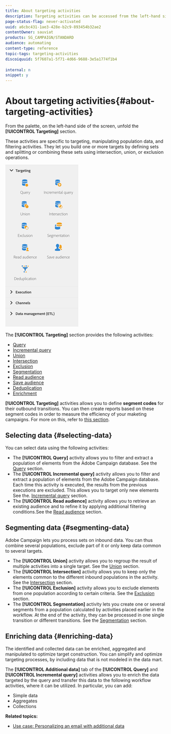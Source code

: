 ```yaml
---
title: About targeting activities
description: Targeting activities can be accessed from the left-hand side of the screen.
page-status-flag: never-activated
uuid: a6cbc431-1ae3-428e-b2c9-893454b32ae2
contentOwner: sauviat
products: SG_CAMPAIGN/STANDARD
audience: automating
content-type: reference
topic-tags: targeting-activities
discoiquuid: 5f7607a1-5f71-4d66-9688-3e5a1774f1b4

internal: n
snippet: y
---
```


# About targeting activities{#about-targeting-activities}

From the palette, on the left-hand side of the screen, unfold the **[!UICONTROL Targeting]** section.

These activities are specific to targeting, manipulating population data, and filtering activities. They let you build one or more targets by defining sets and splitting or combining these sets using intersection, union, or exclusion operations.

![](assets/wkf_targeting_activities.png)

The **[!UICONTROL Targeting]** section provides the following activities:

* [Query](../../automating/using/query.md)
* [Incremental query](../../automating/using/incremental-query.md)
* [Union](../../automating/using/union.md)
* [Intersection](../../automating/using/intersection.md)
* [Exclusion](../../automating/using/exclusion.md)
* [Segmentation](../../automating/using/segmentation.md)
* [Read audience](../../automating/using/read-audience.md)
* [Save audience](../../automating/using/save-audience.md)
* [Deduplication](../../automating/using/deduplication.md)
* [Enrichment](../../automating/using/enrichment.md)

**[!UICONTROL Targeting]** activities allows you to define **segment codes** for their outbound transitions. You can then create reports based on these segment codes in order to measure the efficiency of your maketing campaigns. For more on this, refer to [this section](../../reporting/using/creating-a-report-workflow-segment.md).

## Selecting data {#selecting-data}

You can select data using the following activities:

* The **[!UICONTROL Query]** activity allows you to filter and extract a population of elements from the Adobe Campaign database. See the [Query](../../automating/using/query.md) section.
* The **[!UICONTROL Incremental query]** activity allows you to filter and extract a population of elements from the Adobe Campaign database. Each time this activity is executed, the results from the previous executions are excluded. This allows you to target only new elements See the. [Incremental query](../../automating/using/incremental-query.md) section.
* The **[!UICONTROL Read audience]** activity allows you to retrieve an existing audience and to refine it by applying additional filtering conditions.See the [Read audience](../../automating/using/read-audience.md) section.

## Segmenting data {#segmenting-data}

Adobe Campaign lets you process sets on inbound data. You can thus combine several populations, exclude part of it or only keep data common to several targets.

* The **[!UICONTROL Union]** activity allows you to regroup the result of multiple activities into a single target. See the [Union](../../automating/using/union.md) section.
* The **[!UICONTROL Intersection]** activity allows you to keep only the elements common to the different inbound populations in the activity. See the [Intersection](../../automating/using/intersection.md) section.
* The **[!UICONTROL Exclusion]** activity allows you to exclude elements from one population according to certain criteria. See the [Exclusion](../../automating/using/exclusion.md) section.
* The **[!UICONTROL Segmentation]** activity lets you create one or several segments from a population calculated by activities placed earlier in the workflow. At the end of the activity, they can be processed in one single transition or different transitions. See the [Segmentation](../../automating/using/segmentation.md) section.

## Enriching data {#enriching-data}

The identified and collected data can be enriched, aggregated and manipulated to optimize target construction. You can simplify and optimize targeting processes, by including data that is not modeled in the data mart.

The **[!UICONTROL Additional data]** tab of the **[!UICONTROL Query]** and **[!UICONTROL Incremental query]** activities allows you to enrich the data targeted by the query and transfer this data to the following workflow activities, where it can be utilized. In particular, you can add:

* Simple data
* Aggregates
* Collections

**Related topics:**

* [Use case: Personalizing an email with additional data](../../automating/using/personalizing-email-with-additional-data.md)
